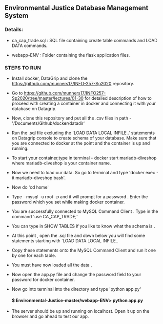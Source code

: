 ## Environmental Justice Database Management System

### Details:

* ca_cap_trade.sql : SQL file containing create table commands and LOAD DATA commands.

* webapp-ENV : Folder containing the flask application files.

### STEPS TO RUN

* Install docker, DataGrip and clone the https://github.com/munners17/INFO-257-Sp2020 repository.

* Go to https://github.com/munners17/INFO257-Sp2020/tree/master/lectures/01-30 for detailed description of how to proceed
with creating a container in docker and connecting it with your database on Datagrip.

* Now, clone this repository and put all the .csv files in path - '/Documents/Github/docker/datadir'

* Run the .sql file  excluding the 'LOAD DATA LOCAL INFILE..' statememts on Datagrip console to create schema of your database. Make sure that you are connected to docker at the point and the container is up and running. 

* To start your container,type in terminal - docker start mariadb-diveshop where mariadb-diveshop is your container name.

* Now we need to load our data. So go to terminal and type 'docker exec -it mariadb-diveshop bash'.

* Now do 'cd home'
  
* Type -  mysql -u root -p and it will prompt for a password . Enter the password which you set while making docker container.
  
* You are successfully connected to MySQL Command Client . Type in the command 'use CA_CAP_TRADE;'

* You can type in SHOW TABLES if you like to know what the schema is .

* At this point , open the .sql file and down below you will find some statements starting with 'LOAD DATA LOCAL INFILE..

* Copy these statements onto the MySQL Command Client and run it one by one for each table.

* You must have now loaded all the data .

* Now open the app.py file and change the password field to your password for docker container.

* Now go into terminal into the directory and type 'python app.py'

  #### $ Environmental-Justice-master/webapp-ENV> python app.py

* The server should be up and running on localhost. Open it up on the browser and go ahead to test our app.
